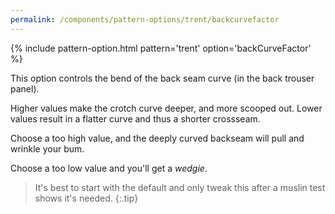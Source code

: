 ```yaml
---
permalink: /components/pattern-options/trent/backcurvefactor
---
```

{% include pattern-option.html pattern='trent' option='backCurveFactor' %}

This option controls the bend of the back seam curve (in the back trouser panel).

Higher values make the crotch curve deeper, and more scooped out.
Lower values result in a flatter curve and thus a shorter crossseam.

Choose a too high value, and the deeply curved backseam will pull and wrinkle your bum.

Choose a too low value and you'll get a _wedgie_.

> It's best to start with the default and only tweak this after a muslin test shows it's needed.
{:.tip}
